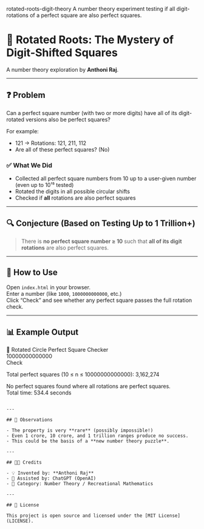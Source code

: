 rotated-roots-digit-theory
A number theory experiment testing if all digit-rotations of a perfect square are also perfect squares.
# 🔢 Rotated Roots: The Mystery of Digit-Shifted Squares

A number theory exploration by **Anthoni Raj**.

---

## ❓ Problem

Can a perfect square number (with two or more digits) have all of its digit-rotated versions also be perfect squares?

For example:
- 121 → Rotations: 121, 211, 112
- Are all of these perfect squares? (No)

### ✅ What We Did

- Collected all perfect square numbers from 10 up to a user-given number (even up to 10¹⁵ tested)
- Rotated the digits in all possible circular shifts
- Checked if **all** rotations are also perfect squares

---

## 🔍 Conjecture (Based on Testing Up to 1 Trillion+)

> There is **no perfect square number ≥ 10** such that **all of its digit rotations** are also perfect squares.

---

## 📄 How to Use

Open `index.html` in your browser.  
Enter a number (like `1000`, `1000000000000`, etc.)  
Click “Check” and see whether any perfect square passes the full rotation check.

---

## 📊 Example Output
🔢 Rotated Circle Perfect Square Checker  
10000000000000  
Check

Total perfect squares (10 ≤ n ≤ 10000000000000): 3,162,274

No perfect squares found where all rotations are perfect squares.  
Total time: 534.4 seconds
~~~~~~~~~~~~~~~~~~~~~~~~~~~~~~~~~~~

---

## 🧠 Observations

- The property is very **rare** (possibly impossible!)
- Even 1 crore, 10 crore, and 1 trillion ranges produce no success.
- This could be the basis of a **new number theory puzzle**.

---

## 👨‍🔬 Credits

- 💡 Invented by: **Anthoni Raj**  
- 🧠 Assisted by: ChatGPT (OpenAI)  
- 📂 Category: Number Theory / Recreational Mathematics

---

## 📖 License

This project is open source and licensed under the [MIT License](LICENSE).
